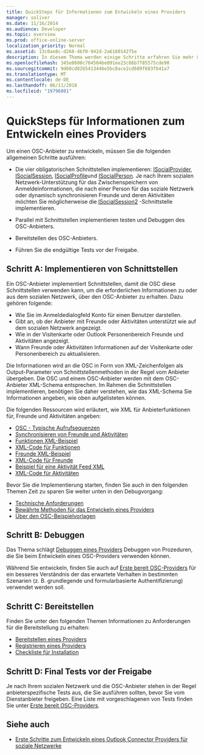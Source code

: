 ```yaml
---
title: QuickSteps für Informationen zum Entwickeln eines Providers
manager: soliver
ms.date: 11/16/2014
ms.audience: Developer
ms.topic: overview
ms.prod: office-online-server
localization_priority: Normal
ms.assetid: 13c0ae8c-d268-4bf0-942d-2a6160142f5e
description: In diesem Thema werden einige Schritte erfahren Sie mehr über das Entwickeln eines Providers Outlook Social Connector (OSC).
ms.openlocfilehash: 345e8600c704504be091ee23c66b7f85575cde90
ms.sourcegitcommit: 9d60cd82b5413446e5bc8ace2cd689f683fb41a7
ms.translationtype: MT
ms.contentlocale: de-DE
ms.lasthandoff: 06/11/2018
ms.locfileid: "19796081"
---
```

# <a name="quick-steps-for-learning-to-develop-a-provider"></a>QuickSteps für Informationen zum Entwickeln eines Providers

Um einen OSC-Anbieter zu entwickeln, müssen Sie die folgenden allgemeinen Schritte ausführen:
  
- Die vier obligatorischen Schnittstellen implementieren: [ISocialProvider](isocialprovideriunknown.md), [ISocialSession](isocialsessioniunknown.md), [ISocialProfile](isocialprofileisocialperson.md)und [ISocialPerson](isocialpersoniunknown.md). Je nach Ihrem sozialen Netzwerk-Unterstützung für das Zwischenspeichern von Anmeldeinformationen, die nach einer Person für das soziale Netzwerk oder dynamisch synchronisieren Freunde und deren Aktivitäten möchten Sie möglicherweise die [ISocialSession2](isocialsession2iunknown.md) -Schnittstelle implementieren. 
    
- Parallel mit Schnittstellen implementieren testen und Debuggen des OSC-Anbieters. 

- Bereitstellen des OSC-Anbieters.  

- Führen Sie die endgültige Tests vor der Freigabe.
    
## <a name="step-a-implementing-interfaces"></a>Schritt A: Implementieren von Schnittstellen

Ein OSC-Anbieter implementiert Schnittstellen, damit die OSC diese Schnittstellen verwenden kann, um die erforderlichen Informationen zu oder aus dem sozialen Netzwerk, über den OSC-Anbieter zu erhalten. Dazu gehören folgende:
  
- Wie Sie im Anmeldedialogfeld Konto für einen Benutzer darstellen.    
- Gibt an, ob der Anbieter mit Freunde oder Aktivitäten unterstützt wie auf dem sozialen Netzwerk angezeigt.    
- Wie in der Visitenkarte oder Outlook Personenbereich Freunde und Aktivitäten angezeigt.     
- Wann Freunde oder Aktivitäten Informationen auf der Visitenkarte oder Personenbereich zu aktualisieren.
    
Die Informationen wird an die OSC in Form von XML-Zeichenfolgen als Output-Parameter von Schnittstellenmethoden in der Regel vom Anbieter übergeben. Die OSC und einem OSC-Anbieter werden mit dem OSC-Anbieter XML-Schema entsprechen. Im Rahmen die Schnittstellen implementieren, benötigen Sie daher verstehen, wie das XML-Schema Sie Informationen angeben, wie oben aufgelisteten können. 

Die folgenden Ressourcen wird erläutert, wie XML für Anbieterfunktionen für, Freunde und Aktivitäten angeben:
  
- [OSC - Typische Aufrufsequenzen](osc-typical-calling-sequences.md)    
- [Synchronisieren von Freunde und Aktivitäten](synchronizing-friends-and-activities.md)    
- [Funktionen XML-Beispiel](capabilities-xml-example.md)   
- [XML-Code für Funktionen](xml-for-capabilities.md)    
- [Freunde XML-Beispiel](friends-xml-example.md)    
- [XML-Code für Freunde](xml-for-friends.md)   
- [Beispiel für eine Aktivität Feed XML](activity-feed-xml-example.md)   
- [XML-Code für Aktivitäten](xml-for-activities.md)
    
Bevor Sie die Implementierung starten, finden Sie auch in den folgenden Themen Zeit zu sparen Sie weiter unten in den Debugvorgang:
  
- [Technische Anforderungen](technical-requirements.md)    
- [Bewährte Methoden für das Entwickeln eines Providers](best-practices-for-developing-a-provider.md)    
- [Über den OSC-Beispielvorlagen](osc-sample-templates.md)
    
## <a name="step-b-debugging"></a>Schritt B: Debuggen

Das Thema schlägt [Debuggen eines Providers](debugging-a-provider.md) Debuggen von Prozeduren, die Sie beim Entwickeln eines OSC-Providers verwenden können. 
  
Während Sie entwickeln, finden Sie auch auf [Erste bereit OSC-Providers](getting-ready-to-release-an-osc-provider.md) für ein besseres Verständnis der das erwartete Verhalten in bestimmten Szenarien (z. B. grundlegende und formularbasierte Authentifizierung) verwendet werden soll. 
  
## <a name="step-c-deploying"></a>Schritt C: Bereitstellen

Finden Sie unter den folgenden Themen Informationen zu Anforderungen für die Bereitstellung zu erhalten:
  
- [Bereitstellen eines Providers](deploying-a-provider.md)    
- [Registrieren eines Providers](registering-a-provider.md)   
- [Checkliste für Installation](installation-checklist.md)
    
## <a name="step-d-final-testing-before-release"></a>Schritt D: Final Tests vor der Freigabe

Je nach Ihrem sozialen Netzwerk und die OSC-Anbieter stehen in der Regel anbieterspezifische Tests aus, die Sie ausführen sollten, bevor Sie vom Dienstanbieter freigeben. Eine Liste mit vorgeschlagenen von Tests finden Sie unter [Erste bereit OSC-Providers](getting-ready-to-release-an-osc-provider.md).
  
## <a name="see-also"></a>Siehe auch

- [Erste Schritte zum Entwickeln eines Outlook Connector Providers für soziale Netzwerke](getting-started-with-developing-an-outlook-social-connector-provider.md)

